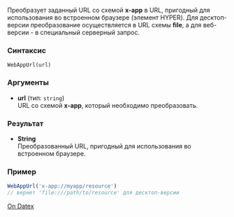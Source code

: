 Преобразует заданный URL со схемой **x-app** в URL, пригодный для использования во встроенном браузере (элемент HYPER). Для десктоп-версии преобразование осуществляется в URL схемы **file**, а для веб-версии - в специальный серверный запрос.

### Синтаксис
`WebAppUrl(url)`

### Аргументы
- **url** (тип: `string`)  
    URL со схемой **x-app**, который необходимо преобразовать.

### Результат
- **String**  
    Преобразованный URL, пригодный для использования во встроенном браузере.

### Пример
```js
WebAppUrl('x-app://myapp/resource') 
// вернет 'file:///path/to/resource' для десктоп-версии
```

[On Datex](http://docs.datex.ru/article.htm?id=5791375928854454897)
